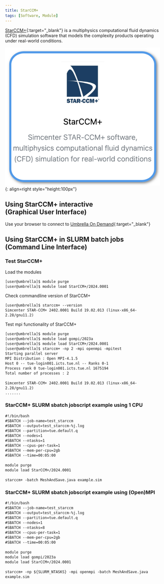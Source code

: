 ```yaml
---
title: StarCCM+
tags: [Software, Module]
---
```


[StarCCM+](https://plm.sw.siemens.com/en-US/simcenter/fluids-thermal-simulation/star-ccm/starccm){:target="_blank"} is a multiphysics computational fluid dynamics (CFD) simulation software that models the complexity products operating under real-world conditions.

![StarCCM+ in Umbrella On Demdand](starccm-ood.png){: align=right style="height:100px"}

## Using StarCCM+ interactive<br>(Graphical User Interface)

Use your browser to connect to [Umbrella On Demand](https://hpc.tue.nl){:target="_blank"}

## Using StarCCM+ in SLURM batch jobs<br>(Command Line Interface)

### Test StarCCM+

Load the modules

``` shell
[user@umbrella]$ module purge
[user@umbrella]$ module load StarCCM+/2024.0001
```

Check commandline version of StarCCM+

```shell
[user@umbrella]$ starccm+ --version
Simcenter STAR-CCM+ 2402.0001 Build 19.02.013 (linux-x86_64-2.28/gnu11.2)
```

Test mpi functionality of StarCCM+

``` shell
[user@umbrella]$ module purge
[user@umbrella]$ module load gompi/2023a
[user@umbrella]$ module load StarCCM+/2024.0001
[user@umbrella]$ starccm+ -np 2 -mpi openmpi -mpitest
Starting parallel server
MPI Distribution : Open MPI-4.1.5
Host 0 -- tue-login001.icts.tue.nl -- Ranks 0-1
Process rank 0 tue-login001.icts.tue.nl 1675194
Total number of processes : 2

Simcenter STAR-CCM+ 2402.0001 Build 19.02.013 (linux-x86_64-2.28/gnu11.2)
.......
```

### StarCCM+ SLURM sbatch jobscript example using 1 CPU

```slurm
#!/bin/bash
#SBATCH --job-name=test_starccm
#SBATCH --output=test_starccm-%j.log
#SBATCH --partition=tue.default.q
#SBATCH --nodes=1
#SBATCH --ntasks=1
#SBATCH --cpus-per-task=1
#SBATCH --mem-per-cpu=2gb
#SBATCH --time=00:05:00

module purge
module load StarCCM+/2024.0001

starccm+ -batch MeshAndSave.java example.sim
```

### StarCCM+ SLURM sbatch jobscript example using (Open)MPI

```slurm
#!/bin/bash
#SBATCH --job-name=test_starccm
#SBATCH --output=test_starccm-%j.log
#SBATCH --partition=tue.default.q
#SBATCH --nodes=1
#SBATCH --ntasks=8
#SBATCH --cpus-per-task=1
#SBATCH --mem-per-cpu=2gb
#SBATCH --time=00:05:00

module purge
module load gompi/2023a
module load StarCCM+/2024.0001

starccm+ -np ${SLURM_NTASKS} -mpi openmpi -batch MeshAndSave.java example.sim
```
